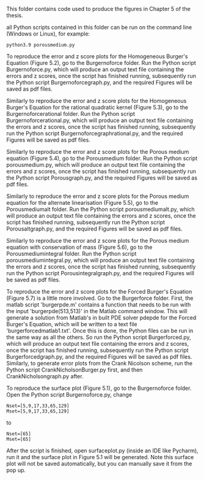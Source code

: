 This folder contains code used to produce the figures in Chapter 5 of the thesis.

all Python scripts contained in this folder can be run on the command line (Windows or Linux), for example:

```
python3.9 porousmedium.py
```

To reproduce the error and z score plots for the Homogeneous Burger's Equation (Figure 5.2), go to the Burgernoforce folder. Run the Python script Burgernoforce.py, which will produce an output text file containing the errors and z scores, once the script has finished running, subsequently run the Python script Burgernoforcegraph.py, and the required Figures will be saved as pdf files.

Similarly to reproduce the error and z score plots for the Homogeneous Burger's Equation for the rational quadratic kernel (Figure 5.3), go to the Burgernoforcerational folder. Run the Python script Burgernoforcerational.py, which will produce an output text file containing the errors and z scores, once the script has finished running, subsequently run the Python script Burgernoforcegraphrational.py, and the required Figures will be saved as pdf files.

Similarly to reproduce the error and z score plots for the Porous medium equation (Figure 5.4), go to the Porousmedium folder. Run the Python script porousmedium.py, which will produce an output text file containing the errors and z scores, once the script has finished running, subsequently run the Python script Porousgraph.py, and the required Figures will be saved as pdf files.

Similarly to reproduce the error and z score plots for the Porous medium equation for the alternate linearisation (Figure 5.5), go to the Porousmediumalt folder. Run the Python script porousmediumalt.py, which will produce an output text file containing the errors and z scores, once the script has finished running, subsequently run the Python script Porousaltgraph.py, and the required Figures will be saved as pdf files.

Similarly to reproduce the error and z score plots for the Porous medium equation with conservation of mass (Figure 5.6), go to the Porousmediumintegral folder. Run the Python script porousmediumintegral.py, which will produce an output text file containing the errors and z scores, once the script has finished running, subsequently run the Python script Porousintegralgraph.py, and the required Figures will be saved as pdf files.

To reproduce the error and z score plots for the Forced Burger's Equation (Figure 5.7) is a little more involved. Go to the Burgerforce folder. First, the matlab script 'burgerpde.m' contains a function that needs to be run with the input 'burgerpde(513,513)' in the Matlab command window. This will generate a solution from Matlab's in built PDE solver pdepde for the Forced Burger's Equation, which will be written to a text file 'burgerforcedmatlab1.txt'. Once this is done, the Python files can be run in the same way as all the others. So run the Python script Burgerforced.py, which will produce an output text file containing the errors and z scores, once the script has finished running, subsequently run the Python script Burgerforcedgraph.py, and the required Figures will be saved as pdf files. Similarly, to generate error plots from the Crank Nicolson scheme, run the Python script CrankNicholsonBurger.py first, and then CrankNicholsongraph.py after.

To reproduce the surface plot (Figure 5.1), go to the Burgernoforce folder. Open the Python script Burgernoforce.py, change 

```
Nset=[5,9,17,33,65,129]
Mset=[5,9,17,33,65,129]
```

to

```
Nset=[65]
Mset=[65]
```

After the script is finished, open surfaceplot.py (inside an IDE like Pycharm), run it and the surface plot in Figure 5.1 will be generated. Note this surface plot will not be saved automatically, but you can manually save it from the pop up. 

